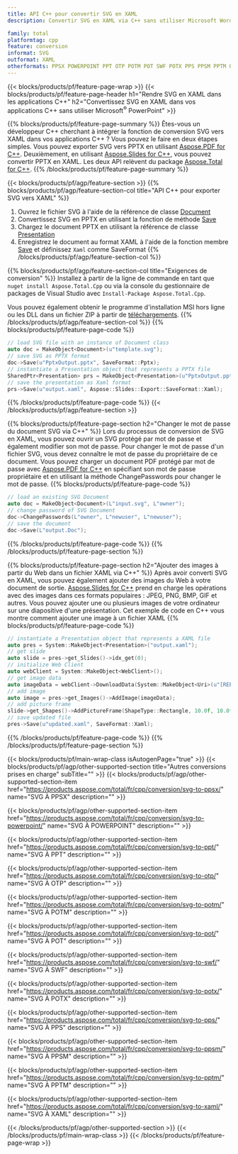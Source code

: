 ```yaml
---
title: API C++ pour convertir SVG en XAML
description: Convertir SVG en XAML via C++ sans utiliser Microsoft Word ou Adobe Acrobat Reader

family: total
platformtag: cpp
feature: conversion
informat: SVG
outformat: XAML
otherformats: PPSX POWERPOINT PPT OTP POTM POT SWF POTX PPS PPSM PPTM ODP
---
```

{{< blocks/products/pf/feature-page-wrap >}}
{{< blocks/products/pf/feature-page-header h1="Rendre SVG en XAML dans les applications C++" h2="Convertissez SVG en XAML dans vos applications C++ sans utiliser Microsoft<sup>&reg;</sup> PowerPoint" >}}

{{% blocks/products/pf/feature-page-summary %}}
Êtes-vous un développeur C++ cherchant à intégrer la fonction de conversion SVG vers XAML dans vos applications C++ ? Vous pouvez le faire en deux étapes simples. Vous pouvez exporter SVG vers PPTX en utilisant [Aspose.PDF for C++](https://products.aspose.com/pdf/cpp/). Deuxièmement, en utilisant [Aspose.Slides for C++](https://products.aspose.com/slides/cpp/), vous pouvez convertir PPTX en XAML. Les deux API relèvent du package [Aspose.Total for C++](https://products.aspose.com/total/cpp/). 
{{% /blocks/products/pf/feature-page-summary  %}}

{{< blocks/products/pf/agp/feature-section >}}
{{% blocks/products/pf/agp/feature-section-col title="API C++ pour exporter SVG vers XAML" %}}
1. Ouvrez le fichier SVG à l'aide de la référence de classe [Document](https://reference.aspose.com/pdf/cpp/class/aspose.pdf.document)
2. Convertissez SVG en PPTX en utilisant la fonction de méthode [Save](https://reference.aspose.com/pdf/cpp/class/aspose.pdf.document#a0184df207563187be7df37b8dbe443f6)
3. Chargez le document PPTX en utilisant la référence de classe [Presentation](https://reference.aspose.com/slides/cpp/class/aspose.slides.presentation)
4. Enregistrez le document au format XAML à l'aide de la fonction membre [Save](https://reference.aspose.com/slides/cpp/class/aspose.slides.presentation#afcd59ec697bf05c10f78c3869de2ec9e) et définissez `Xaml` comme SaveFormat
{{% /blocks/products/pf/agp/feature-section-col %}}

{{% blocks/products/pf/agp/feature-section-col title="Exigences de conversion" %}}
Installez à partir de la ligne de commande en tant que ```nuget install Aspose.Total.Cpp``` ou via la console du gestionnaire de packages de Visual Studio avec ```Install-Package Aspose.Total.Cpp```.

Vous pouvez également obtenir le programme d'installation MSI hors ligne ou les DLL dans un fichier ZIP à partir de [téléchargements](https://downloads.aspose.com/total/cpp).
{{% /blocks/products/pf/agp/feature-section-col %}}
{{% blocks/products/pf/feature-page-code %}}

```cpp
// load SVG file with an instance of Document class
auto doc = MakeObject<Document>(u"template.svg");
// save SVG as PPTX format 
doc->Save(u"PptxOutput.pptx", SaveFormat::Pptx);
// instantiate a Presentation object that represents a PPTX file
SharedPtr<Presentation> prs = MakeObject<Presentation>(u"PptxOutput.pptx");
// save the presentation as Xaml format
prs->Save(u"output.xaml", Aspose::Slides::Export::SaveFormat::Xaml);  
```


{{% /blocks/products/pf/feature-page-code %}}
{{< /blocks/products/pf/agp/feature-section >}}

{{% blocks/products/pf/feature-page-section  h2="Changer le mot de passe du document SVG via C++" %}}
Lors du processus de conversion de SVG en XAML, vous pouvez ouvrir un SVG protégé par mot de passe et également modifier son mot de passe. Pour changer le mot de passe d'un fichier SVG, vous devez connaître le mot de passe du propriétaire de ce document. Vous pouvez charger un document PDF protégé par mot de passe avec [Aspose.PDF for C++](https://products.aspose.com/pdf/cpp/) en spécifiant son mot de passe propriétaire et en utilisant la méthode ChangePasswords pour changer le mot de passe.
{{% blocks/products/pf/feature-page-code %}}

```cpp
// load an existing SVG Document
auto doc = MakeObject<Document>(L"input.svg", L"owner");
// change password of SVG Document
doc->ChangePasswords(L"owner", L"newuser", L"newuser");
// save the document
doc->Save(L"output.Doc");
```

{{% /blocks/products/pf/feature-page-code  %}}
{{% /blocks/products/pf/feature-page-section %}}

{{% blocks/products/pf/feature-page-section  h2="Ajouter des images à partir du Web dans un fichier XAML via C++" %}}
Après avoir converti SVG en XAML, vous pouvez également ajouter des images du Web à votre document de sortie. [Aspose.Slides for C++](https://products.aspose.com/slides/cpp/) prend en charge les opérations avec des images dans ces formats populaires : JPEG, PNG, BMP, GIF et autres. Vous pouvez ajouter une ou plusieurs images de votre ordinateur sur une diapositive d'une présentation. Cet exemple de code en C++ vous montre comment ajouter une image à un fichier XAML
{{% blocks/products/pf/feature-page-code %}}

```cpp
// instantiate a Presentation object that represents a XAML file
auto pres = System::MakeObject<Presentation>("output.xaml");
// get slide
auto slide = pres->get_Slides()->idx_get(0);
// initialize Web Client    
auto webClient = System::MakeObject<WebClient>();
// get image data
auto imageData = webClient->DownloadData(System::MakeObject<Uri>(u"[REPLACE WITH URL]"));
// add image
auto image = pres->get_Images()->AddImage(imageData);
// add picture frame
slide->get_Shapes()->AddPictureFrame(ShapeType::Rectangle, 10.0f, 10.0f, 100.0f, 100.0f, image);
// save updated file
pres->Save(u"updated.xaml", SaveFormat::Xaml);
```

{{% /blocks/products/pf/feature-page-code  %}}
{{% /blocks/products/pf/feature-page-section %}}

{{< blocks/products/pf/main-wrap-class isAutogenPage="true" >}}
{{< blocks/products/pf/agp/other-supported-section title="Autres conversions prises en charge" subTitle="" >}}
{{< blocks/products/pf/agp/other-supported-section-item href="https://products.aspose.com/total/fr/cpp/conversion/svg-to-ppsx/" name="SVG À PPSX" description="" >}}

{{< blocks/products/pf/agp/other-supported-section-item href="https://products.aspose.com/total/fr/cpp/conversion/svg-to-powerpoint/" name="SVG À POWERPOINT" description="" >}}

{{< blocks/products/pf/agp/other-supported-section-item href="https://products.aspose.com/total/fr/cpp/conversion/svg-to-ppt/" name="SVG À PPT" description="" >}}

{{< blocks/products/pf/agp/other-supported-section-item href="https://products.aspose.com/total/fr/cpp/conversion/svg-to-otp/" name="SVG À OTP" description="" >}}

{{< blocks/products/pf/agp/other-supported-section-item href="https://products.aspose.com/total/fr/cpp/conversion/svg-to-potm/" name="SVG À POTM" description="" >}}

{{< blocks/products/pf/agp/other-supported-section-item href="https://products.aspose.com/total/fr/cpp/conversion/svg-to-pot/" name="SVG À POT" description="" >}}

{{< blocks/products/pf/agp/other-supported-section-item href="https://products.aspose.com/total/fr/cpp/conversion/svg-to-swf/" name="SVG À SWF" description="" >}}

{{< blocks/products/pf/agp/other-supported-section-item href="https://products.aspose.com/total/fr/cpp/conversion/svg-to-potx/" name="SVG À POTX" description="" >}}

{{< blocks/products/pf/agp/other-supported-section-item href="https://products.aspose.com/total/fr/cpp/conversion/svg-to-pps/" name="SVG À PPS" description="" >}}

{{< blocks/products/pf/agp/other-supported-section-item href="https://products.aspose.com/total/fr/cpp/conversion/svg-to-ppsm/" name="SVG À PPSM" description="" >}}

{{< blocks/products/pf/agp/other-supported-section-item href="https://products.aspose.com/total/fr/cpp/conversion/svg-to-pptm/" name="SVG À PPTM" description="" >}}

{{< blocks/products/pf/agp/other-supported-section-item href="https://products.aspose.com/total/fr/cpp/conversion/svg-to-xaml/" name="SVG À XAML" description="" >}}


{{< /blocks/products/pf/agp/other-supported-section >}}
{{< /blocks/products/pf/main-wrap-class >}}
{{< /blocks/products/pf/feature-page-wrap >}}